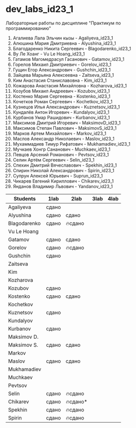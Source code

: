 # dev_labs_id23_1
Лабораторные работы по дисциплине "Практикум по программированию"
1. Агалиева Лала Эльчин кызы - Agaliyeva_id23_1
2. Алюшина Мария Дмитриевна - Alyushina_id23_1
3. Благодаренко Никита Сергеевич - Blagodarenko_id23_1
4. Ву Ле Хоанг - Vu Le Hoang_id23_1
5. Гатамов Магомедрасул Гасанович - Gatamov_id23_1
6. Горелов Михаил Дмитриевич - Gorelov_id23_1
7. Гущин Егор Александрович - Gushchin_id23_1
8. Зайцева Марьяна Алексеевна - Zaitseva_id23_1
9. Ким Анастасия Станиславовна - Kim_id23_1
10. Кожарова Анастасия Михайловна - Kozharova_id23_1
11. Козубов Михаил Андреевич - Kozubov_id23_1
12. Костенко Мария Сергеевна - Kostenko_id23_1
13. Кочетков Роман Сергеевич - Kochetkov_id23_1
14. Кузнецов Илья Александрович - Kuznetsov_id23_1
15. Кундалёв Антон Игоревич - Kundalyov_id23_1
16. Курбанов Умар Рашидович - Kurbanov_id23_1
17. Максимов Дмитрий Игоревич - MaksimovD_id23_1
18. Максимов Степан Павлович - MaksimovS_id23_1
19. Марков Артем Михайлович - Markov_id23_1
20. Маслов Александр Николаевич - Maslov_id23_1
21. Мухаммадиев Тимур Рифатович - Mukhamadiev_id23_1
22. Мучкаев Хонгр Сананович - Muchkaev_id23_1
23. Певцов Арсений Романович - Pevtsov_id23_1
24. Селин Артём Сергеевич - Selin_id23_1
25. Спехин Дмитрий Вячеславович - Spekhin_id23_1
26. Спирин Николай Александрович - Spirin_id23_1
27. Супрун Алексей Юрьевич - Suprun_id23_1
28. Чикарев Евгений Кириллович - Chikarev_id23_1
29. Янданов Владимир Львович - Yandanov_id23_1

| Students      | 1lab  | 2lab | 3lab | 4lab |
|---------------|-------|------|------|------|
| Agaliyeva     | сдано |      |      |      |
| Alyushina     | сдано | сдано |      |      |
| Blagodarenko  |  сдано     |   🔥сдано   |      |      |
| Vu Le Hoang   |       |      |      |      |
| Gatamov       | сдано |сдано |      |      |
| Gorelov       | сдано | 🔥сдано     |      |      |
| Gushchin      | сдано |      |      |      |
| Zaitseva      |       |      |      |      |
| Kim           |       |      |      |      |
| Kozharova     |       |      |      |      |
| Kozubov       |  сдано     |      |      |      |
| Kostenko      | сдано |сдано |      |      |
| Kochetkov     |       |      |      |      |
| Kuznetsov     | сдано |	 	|	 	|
| Kundalyov    	| 	 	|	 	|	 	|
| Kurbanov    	| сдано	 	|	 	|	 	|
| Maksimov D.  	| 	 	|	 	|	 	|
| Maksimov S.  	|сдано 	 	| сдано	 	|	 	|
| Markov       	| 	 	|	 	|	 	|
| Maslov       	| сдано	| сдано	 |	 	|
| Mukhamadiev  	| 	 	|	 	|	 	|
| Muchkaev    	| 	 	|	 	|	 	|
| Pevtsov      	| 	 	|	 	|	 	|
| Selin        	| сдано	 	|	 🔥сдано	|	 	|
| Chikarev        	| сдано	 	|	 🔥сдано*	|	 	|
|  Spekhin      | сдано	| 🔥сдано	|	 	|
|  Spirin      | сдано	|	🔥сдано |	 	|


